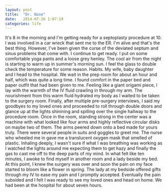 ```yaml
---
layout: post
title:  "Dr. Nose"
date:   2014-07-26 1:07:19
categories: life
---
```


It's 8 in the morning and I'm getting ready for a septoplasty procedure at 10. I was involved in a car wreck that sent me to the ER. I'm alive and that's the best thing. However, I've been given the curse of the deviated septum and sinus problems that come with. I continue to get ready. I put on some comfortable yoga pants and a loose grey henley. The cool air from the night is starting to warm up in summer's morning sun. I feel the glass to double check the temperature for some reason. Habits. My wife, baby daughter and I head to the hospital. We wait in the prep room for about an hour and half, which was quite a long time. I found comfort in the paper bed and paper outfit that had been given to me. Feeling like a giant origami piece, I lay with the warmth of the IV fluid crawling in through my arm. The nourishment from this warm fluid hydrated my body as I waited to be taken to the surgery room. Finally, after multiple pre-surgery interviews, I said my goodbyes to my loved ones and proceeded to roll through double doors and glance up at the lights shinining and spilling over the single hallway to the procedure room. Once in the room, standing strong in the center was a machine with what looked like four arms and highly reflective circular disks on maybe two of them. The arms peered down onto a bed made for yours truly. There were several people in suits and goggles to greet me. The nurse who wheeled me in gave me a translucent oxygen mask that smelled of plastic. Inhaling deeply, I wasn't sure if what I was breathing was working as I watched the lights around me expecting them to get hazy and finally the gas to cast me off to the deep parts of my mind. In what felt like ten minutes, I awoke to find myself in another room and a lady beside my bed. At this point, I knew the surgery was over and soon the pain on my face started to bloom like a flower in spring. The lady at my bedside offered gifts through my IV to ease my pain and I promptly accepted. Eventually the pain subsided and I felt I was ready to see my loved ones and head on home. We had been at the hospital for about seven hours.

